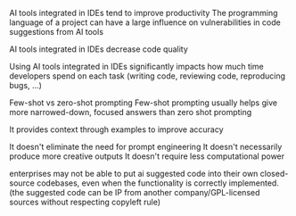 AI tools integrated in IDEs tend to improve productivity
The programming language of a project can have a large influence on vulnerabilities in code suggestions from AI tools

AI tools integrated in IDEs decrease code quality

Using AI tools integrated in IDEs significantly impacts how much time developers spend on each task (writing code, reviewing code, reproducing bugs, …)


Few-shot vs zero-shot prompting
Few-shot prompting usually helps give more narrowed-down, focused answers than zero shot prompting

It provides context through examples to improve accuracy

It doesn't eliminate the need for prompt engineering
It doesn't necessarily produce more creative outputs
It doesn't require less computational power


enterprises may not be able to put ai suggested code into their own closed-source codebases, even when the functionality is correctly implemented. (the suggested code can be IP from another company/GPL-licensed sources without respecting copyleft rule)